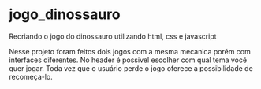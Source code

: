 # jogo_dinossauro
Recriando o jogo do dinossauro utilizando html, css e javascript

Nesse projeto foram feitos dois jogos com a mesma mecanica porém com interfaces diferentes. No header é possivel escolher com qual tema você quer jogar.
Toda vez que o usuário perde o jogo oferece a possibilidade de recomeça-lo.
